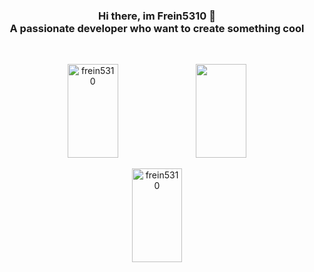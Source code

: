 <h3 align="center">
  Hi there, im Frein5310 👋
  <br/>
  A passionate developer who want to create something cool
</h3>
<br/>

<p align="center">
  <img width="40%" height="150rem" src="https://github-readme-streak-stats.herokuapp.com/?user=frein5310&" alt="frein5310" />
  <img width="40%" height="150rem" src="https://github-readme-stats-eight-theta.vercel.app/api?username=frein5310&show_icons=true&include_all_commits=true&count_private=true"/>
</p>
<p align="center">
  <img width="40%" height="150rem" src="https://github-readme-stats.vercel.app/api/top-langs?username=frein5310&show_icons=true&locale=en&layout=compact" alt="frein5310" />
</p>

